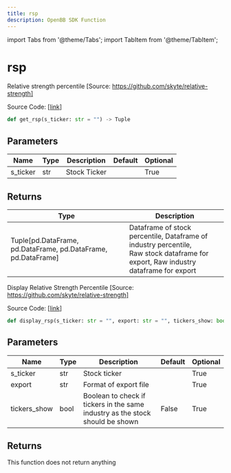 ```yaml
---
title: rsp
description: OpenBB SDK Function
---
```


import Tabs from '@theme/Tabs';
import TabItem from '@theme/TabItem';

# rsp

<Tabs>
<TabItem value="model" label="Model" default>

Relative strength percentile [Source: https://github.com/skyte/relative-strength]

Source Code: [[link](https://github.com/OpenBB-finance/OpenBBTerminal/tree/main/openbb_terminal/stocks/technical_analysis/rsp_model.py#L16)]

```python
def get_rsp(s_ticker: str = "") -> Tuple
```
## Parameters

| Name | Type | Description | Default | Optional |
| ---- | ---- | ----------- | ------- | -------- |
| s_ticker | str | Stock Ticker |  | True |

## Returns

| Type | Description |
| ---- | ----------- |
| Tuple[pd.DataFrame, pd.DataFrame, pd.DataFrame, pd.DataFrame] | Dataframe of stock percentile, Dataframe of industry percentile,<br/>Raw stock dataframe for export, Raw industry dataframe for export |



</TabItem>
<TabItem value="view" label="View">

Display Relative Strength Percentile [Source: https://github.com/skyte/relative-strength]

Source Code: [[link](https://github.com/OpenBB-finance/OpenBBTerminal/tree/main/openbb_terminal/stocks/technical_analysis/rsp_view.py#L20)]

```python
def display_rsp(s_ticker: str = "", export: str = "", tickers_show: bool = False) -> None
```
## Parameters

| Name | Type | Description | Default | Optional |
| ---- | ---- | ----------- | ------- | -------- |
| s_ticker | str | Stock ticker |  | True |
| export | str | Format of export file |  | True |
| tickers_show | bool | Boolean to check if tickers in the same industry as the stock should be shown | False | True |

## Returns

This function does not return anything



</TabItem>
</Tabs>